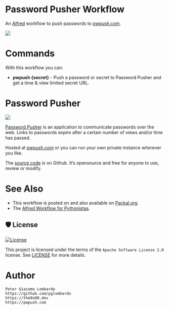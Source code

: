 # Password Pusher Workflow

An [Alfred](https://www.alfredapp.com) workflow to push passwords to [pwpush.com](https://pwpush.com/).

![](https://disznc.s3.amazonaws.com/pwpush-alfred.png)

# Commands

With this workflow you can:

* **pwpush {secret}** - Push a password or secret to Password Pusher and get a time & view limited secret URL.

# Password Pusher

![](https://disznc.s3.amazonaws.com/Screen-Shot-2021-07-04-at-9.04.09-PM.png)

[Password Pusher](https://github.com/pglombardo/PasswordPusher) is an application to communicate passwords over the web. Links to passwords expire after a certain number of views and/or time has passed.

Hosted at [pwpush.com](https://pwpush.com) or you can run your own private instance wherever you like.

The [source code](https://github.com/pglombardo/PasswordPusher) is on Github. It’s opensource and free for anyone to use, review or modify.

# See Also

* This workflow is posted on and also available on [Packal.org](http://www.packal.org/workflow/passwordpusher).
* The [Alfred Workflow for Pythonistas](https://github.com/pglombardo/alfred-python-resources).

## 🛡 License

[![License](https://img.shields.io/github/license/pglombardo/pwpush-alfred)](https://github.com/pglombardo/pwpush-alfred/blob/main/LICENSE.md)

This project is licensed under the terms of the `Apache Software License 2.0` license. See [LICENSE](https://github.com/pglombardo/pwpush-alfred/blob/main/LICENSE.md) for more details.


# Author
```
Peter Giacomo Lombardo
https://github.com/pglombardo
https://the0x00.dev
https://pwpush.com
```


